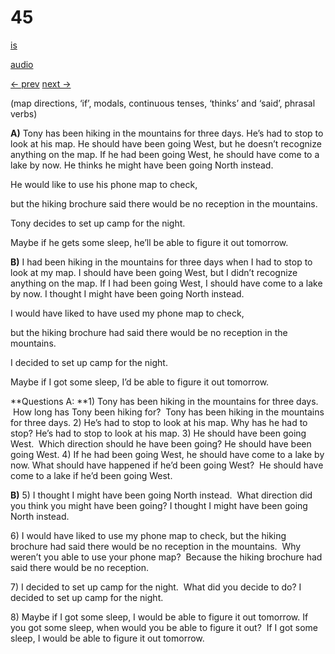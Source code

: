 # 45

[is](../is/story_45.md)

[audio](../audio/story_45.mp3)

[← prev](../en/story_44.md)
[next →](../en/story_46.md)

(map directions, ‘if’, modals, continuous tenses, ‘thinks’
and ‘said’, phrasal verbs)

**A)**
Tony has been hiking in the mountains for three days.
He’s had to stop to look at his map.
He should have been going West,
but he doesn’t recognize anything on the map.
If he had been going West, he should have come to a lake by now.
He thinks he might have been going North instead.

He would like to use his phone map to check,

but the hiking brochure said there would be no reception in the
mountains.

Tony decides to set up camp for the night.

Maybe if he gets some sleep, he’ll be able to figure it out tomorrow.

**B)**
I had been hiking in the mountains for three days
when I had to stop to look at my map.
I should have been going West,
but I didn’t recognize anything on the map.
If I had been going West, I should have come to a lake by now.
I thought I might have been going North instead.

I would have liked to have used my phone map to check,

but the hiking brochure had said there would be no reception in the
mountains.

I decided to set up camp for the night.

Maybe if I got some sleep, I’d be able to figure it out tomorrow.

**Questions
A:
**1) Tony has been hiking in the mountains for three days.  How long has
Tony been hiking for?  Tony has been hiking in the mountains for three
days.
2) He’s had to stop to look at his map. Why has he had to stop? He’s had
to stop to look at his map.
3) He should have been going West.  Which direction should he have been
going? He should have been going West.
4) If he had been going West, he should have come to a lake by now. What
should have happened if he’d been going West?  He should have come to a
lake if he’d been going West.

**B)**
5) I thought I might have been going North instead.  What direction did
you think you might have been going? I thought I might have been going
North instead.

6\) I would have liked to use my phone map to check, but the hiking
brochure had said there would be no reception in the mountains.  Why
weren’t you able to use your phone map?  Because the hiking brochure had
said there would be no reception.

7\) I decided to set up camp for the night.  What did you decide to do?
I decided to set up camp for the night.

8\) Maybe if I got some sleep, I would be able to figure it out
tomorrow. If you got some sleep, when would you be able to figure it
out?  If I got some sleep, I would be able to figure it out tomorrow.
